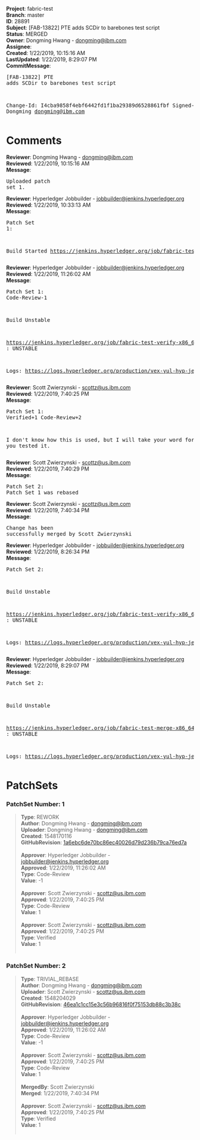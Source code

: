 <strong>Project</strong>: fabric-test<br><strong>Branch</strong>: master<br><strong>ID</strong>: 28891<br><strong>Subject</strong>: [FAB-13822] PTE adds SCDir to barebones test script<br><strong>Status</strong>: MERGED<br><strong>Owner</strong>: Dongming Hwang - dongming@ibm.com<br><strong>Assignee</strong>:<br><strong>Created</strong>: 1/22/2019, 10:15:16 AM<br><strong>LastUpdated</strong>: 1/22/2019, 8:29:07 PM<br><strong>CommitMessage</strong>:<br><pre>[FAB-13822] PTE adds SCDir to barebones test script

Change-Id: I4cba9858f4ebf6442fd1f1ba29389d6528861fbf
Signed-off-by: Dongming <dongming@ibm.com>
</pre><h1>Comments</h1><strong>Reviewer</strong>: Dongming Hwang - dongming@ibm.com<br><strong>Reviewed</strong>: 1/22/2019, 10:15:16 AM<br><strong>Message</strong>: <pre>Uploaded patch set 1.</pre><strong>Reviewer</strong>: Hyperledger Jobbuilder - jobbuilder@jenkins.hyperledger.org<br><strong>Reviewed</strong>: 1/22/2019, 10:33:13 AM<br><strong>Message</strong>: <pre>Patch Set 1:

Build Started https://jenkins.hyperledger.org/job/fabric-test-verify-x86_64/2485/</pre><strong>Reviewer</strong>: Hyperledger Jobbuilder - jobbuilder@jenkins.hyperledger.org<br><strong>Reviewed</strong>: 1/22/2019, 11:26:02 AM<br><strong>Message</strong>: <pre>Patch Set 1: Code-Review-1

Build Unstable 

https://jenkins.hyperledger.org/job/fabric-test-verify-x86_64/2485/ : UNSTABLE

Logs: https://logs.hyperledger.org/production/vex-yul-hyp-jenkins-3/fabric-test-verify-x86_64/2485</pre><strong>Reviewer</strong>: Scott Zwierzynski - scottz@us.ibm.com<br><strong>Reviewed</strong>: 1/22/2019, 7:40:25 PM<br><strong>Message</strong>: <pre>Patch Set 1: Verified+1 Code-Review+2

I don't know how this is used, but I will take your word for it that you tested it.</pre><strong>Reviewer</strong>: Scott Zwierzynski - scottz@us.ibm.com<br><strong>Reviewed</strong>: 1/22/2019, 7:40:29 PM<br><strong>Message</strong>: <pre>Patch Set 2: Patch Set 1 was rebased</pre><strong>Reviewer</strong>: Scott Zwierzynski - scottz@us.ibm.com<br><strong>Reviewed</strong>: 1/22/2019, 7:40:34 PM<br><strong>Message</strong>: <pre>Change has been successfully merged by Scott Zwierzynski</pre><strong>Reviewer</strong>: Hyperledger Jobbuilder - jobbuilder@jenkins.hyperledger.org<br><strong>Reviewed</strong>: 1/22/2019, 8:26:34 PM<br><strong>Message</strong>: <pre>Patch Set 2:

Build Unstable 

https://jenkins.hyperledger.org/job/fabric-test-verify-x86_64/2492/ : UNSTABLE

Logs: https://logs.hyperledger.org/production/vex-yul-hyp-jenkins-3/fabric-test-verify-x86_64/2492</pre><strong>Reviewer</strong>: Hyperledger Jobbuilder - jobbuilder@jenkins.hyperledger.org<br><strong>Reviewed</strong>: 1/22/2019, 8:29:07 PM<br><strong>Message</strong>: <pre>Patch Set 2:

Build Unstable 

https://jenkins.hyperledger.org/job/fabric-test-merge-x86_64/588/ : UNSTABLE

Logs: https://logs.hyperledger.org/production/vex-yul-hyp-jenkins-3/fabric-test-merge-x86_64/588</pre><h1>PatchSets</h1><h3>PatchSet Number: 1</h3><blockquote><strong>Type</strong>: REWORK<br><strong>Author</strong>: Dongming Hwang - dongming@ibm.com<br><strong>Uploader</strong>: Dongming Hwang - dongming@ibm.com<br><strong>Created</strong>: 1548170116<br><strong>GitHubRevision</strong>: [1a6ebc6de70bc86ec40026d79d236b79ca76ed7a](https://github.com/hyperledger/fabric-test/commit/1a6ebc6de70bc86ec40026d79d236b79ca76ed7a)<br><br><strong>Approver</strong>: Hyperledger Jobbuilder - jobbuilder@jenkins.hyperledger.org<br><strong>Approved</strong>: 1/22/2019, 11:26:02 AM<br><strong>Type</strong>: Code-Review<br><strong>Value</strong>: -1<br><br><strong>Approver</strong>: Scott Zwierzynski - scottz@us.ibm.com<br><strong>Approved</strong>: 1/22/2019, 7:40:25 PM<br><strong>Type</strong>: Code-Review<br><strong>Value</strong>: 1<br><br><strong>Approver</strong>: Scott Zwierzynski - scottz@us.ibm.com<br><strong>Approved</strong>: 1/22/2019, 7:40:25 PM<br><strong>Type</strong>: Verified<br><strong>Value</strong>: 1<br><br></blockquote><h3>PatchSet Number: 2</h3><blockquote><strong>Type</strong>: TRIVIAL_REBASE<br><strong>Author</strong>: Dongming Hwang - dongming@ibm.com<br><strong>Uploader</strong>: Scott Zwierzynski - scottz@us.ibm.com<br><strong>Created</strong>: 1548204029<br><strong>GitHubRevision</strong>: [46ea1c1cc15e3c56b96816f0f75153db88c3b38c](https://github.com/hyperledger/fabric-test/commit/46ea1c1cc15e3c56b96816f0f75153db88c3b38c)<br><br><strong>Approver</strong>: Hyperledger Jobbuilder - jobbuilder@jenkins.hyperledger.org<br><strong>Approved</strong>: 1/22/2019, 11:26:02 AM<br><strong>Type</strong>: Code-Review<br><strong>Value</strong>: -1<br><br><strong>Approver</strong>: Scott Zwierzynski - scottz@us.ibm.com<br><strong>Approved</strong>: 1/22/2019, 7:40:25 PM<br><strong>Type</strong>: Code-Review<br><strong>Value</strong>: 1<br><br><strong>MergedBy</strong>: Scott Zwierzynski<br><strong>Merged</strong>: 1/22/2019, 7:40:34 PM<br><br><strong>Approver</strong>: Scott Zwierzynski - scottz@us.ibm.com<br><strong>Approved</strong>: 1/22/2019, 7:40:25 PM<br><strong>Type</strong>: Verified<br><strong>Value</strong>: 1<br><br></blockquote>